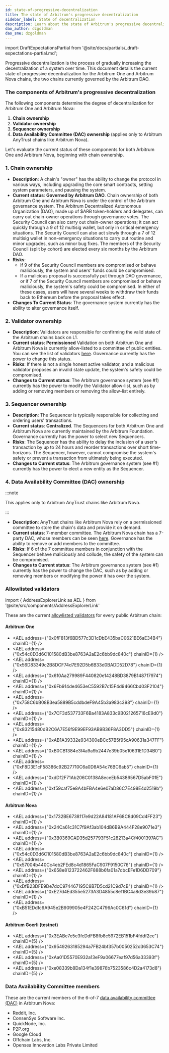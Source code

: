 ```yaml
---
id: state-of-progressive-decentralization
title: The state of Arbitrum's progressive decentralization
sidebar_label: State of decentralization
description: Learn about the state of Arbitrum's progressive decentralization.
dao_author: dzgoldman
dao_sme: dzgoldman
---
```


import DraftExpectationsPartial from '@site/docs/partials/\_draft-expectations-partial.md';

<DraftExpectationsPartial />

<a data-quicklook-from='progressive-decentralization'>Progressive decentralization</a> is the process of gradually increasing the decentralization of a system over time. This document details the current state of progressive decentralization for the <a data-quicklook-from='arbitrum-one'>Arbitrum One</a> and <a data-quicklook-from='arbitrum-nova'>Arbitrum Nova</a> chains, the two chains currently governed by the <a data-quicklook-from='arbitrum-dao'>Arbitrum DAO</a>.

### The components of Arbitrum's progressive decentralization

The following components determine the degree of decentralization for Arbitrum One and Arbitrum Nova:

1. **Chain ownership**
2. **Validator ownership**
3. **Sequencer ownership**
4. **Data Availability Committee (DAC) ownership** (applies only to <a data-quicklook-from='arbitrum-anytrust-protocol'>Arbitrum AnyTrust</a> chains like Arbitrum Nova).

Let's evaluate the current status of these components for both Arbitrum One and Arbitrum Nova, beginning with <a data-quicklook-from='arbitrum-chain-owner'>chain ownership</a>.

### 1. Chain ownership

- **Description**: A chain's "owner" has the ability to change the protocol in various ways, including upgrading the core smart contracts, setting system parameters, and pausing the system.
- **Current status**: **Governed by Arbitrum DAO**. Chain ownership of both Arbitrum One and Arbitrum Nova is under the control of the Arbitrum governance system. The Arbitrum Decentralized Autonomous Organization (DAO), made up of <a data-quicklook-from='arb'>$ARB</a> token-holders and <a data-quicklook-from='delegate'>delegates</a>, can carry out chain-owner operations through governance votes. The <a data-quicklook-from='security-council'>Security Council </a> can also carry out chain-owner operations; it can act quickly through a 9 of 12 <a data-quicklook-from='multisignature-wallet'>multisig wallet</a>, but only in critical emergency situations. The Security Council can also act slowly through a 7 of 12 multisig wallet in non-emergency situations to carry out routine and minor upgrades, such as minor bug fixes. The members of the Security Council (split by cohort) are <a data-quicklook-from='security-council-election'>elected</a> every six months by the Arbitrum DAO.
- **Risks**:
  - If 9 of the Security Council members are compromised or behave maliciously, the system and users' funds could be compromised.
  - If a malicious proposal is successfully put through DAO governance, or if 7 of the Security Council members are compromised or behave maliciously, the system's safety could be compromised. In either of these cases, users will have several weeks to withdraw their funds back to Ethereum before the proposal takes effect.
- **Changes To Current Status**: The governance system currently has the ability to alter governance itself.

### 2. Validator ownership

- **Description**: Validators are responsible for confirming the valid state of the <a data-quicklook-from='arbitrum-chain'>Arbitrum chains</a> back on L1.
- **Current status**: **Permissioned** Validation on both Arbitrum One and Arbitrum Nova is currently allow-listed to a committee of public entities. You can see the list of validators [here](#allowlisted-validators). Governance currently has the power to change this status.
- **Risks**: If there is not a single honest active validator, and a malicious validator proposes an invalid state update, the system's safety could be compromised.
- **Changes to Current status**: The Arbitrum governance system (see #1) currently has the power to modify the Validator allow-list, such as by adding or removing members or removing the allow-list entirely.

### 3. Sequencer ownership

- **Description**: The Sequencer is typically responsible for collecting and ordering users' transactions.
- **Current status**: **Centralized**. The Sequencers for both Arbitrum One and Arbitrum Nova are currently maintained by the Arbitrum Foundation. Governance currently has the power to select new Sequencers.
- **Risks**: The Sequencer has the ability to delay the inclusion of a user's transaction by up to 24 hours and reorder transactions over short time-horizons. The Sequencer, however, cannot compromise the system's safety or prevent a transaction from ultimately being executed.
- **Changes to Current status**: The Arbitrum governance system (see #1) currently has the power to elect a new entity as the Sequencer.

### 4. Data Availability Committee (DAC) ownership

:::note

This applies only to Arbitrum AnyTrust chains like Arbitrum Nova.

:::

- **Description**: AnyTrust chains like Arbitrum Nova rely on a permissioned committee to store the chain's data and provide it on demand.
- **Current status**: 7-member committee. The Arbitrum Nova chain has a 7-party DAC, whose members can be seen [here](#data-availability-committee-members). Governance has the ability to remove or add members to the committee.
- **Risks**: If 6 of the 7 committee members in conjunction with the Sequencer behave maliciously and collude, the safety of the system can be compromised.
- **Changes to Current status**: The Arbitrum governance system (see #1) currently has the power to change the DAC, such as by adding or removing members or modifying the power it has over the system.

### Allowlisted validators

import { AddressExplorerLink as AEL } from '@site/src/components/AddressExplorerLink'

These are the current [allowlisted validators](#2-validator-ownership) for every public Arbitrum chain:

#### Arbitrum One

- <AEL address={"0x0fF813f6BD577c3D1cDbE435baC0621BE6aE34B4"} chainID={1} />
- <AEL address={"0x54c0D3d6C101580dB3be8763A2aE2c6bb9dc840c"} chainID={1} />
- <AEL address={"0x56D83349c2B8DCF74d7E92D5b6B33d0BADD52D78"} chainID={1} />
- <AEL address={"0x610Aa279989F440820e14248BD3879B148717974"} chainID={1} />
- <AEL address={"0x6Fb914de4653eC5592B7c15F4d9466Cbd03F2104"} chainID={1} />
- <AEL address={"0x758C6bB08B3ea5889B5cddbdeF9A45b3a983c398"} chainID={1} />
- <AEL address={"0x7CF3d537733F6Ba4183A833c9B021265716cE9d0"} chainID={1} />
- <AEL address={"0x83215480dB2C6A7E56f9E99EF93AB9B36F8A3DD5"} chainID={1} />
- <AEL address={"0xAB1A39332e934300eBCc57B5f95cA90631a347FF"} chainID={1} />
- <AEL address={"0xB0CB1384e3f4a9a9b2447e39b05e10631E1D34B0"} chainID={1} />
- <AEL address={"0xF8D3E1cF58386c92B27710C6a0D8A54c76BC6ab5"} chainID={1} />
- <AEL address={"0xdDf2F71Ab206C0138A8eceEb54386567D5abF01E"} chainID={1} />
- <AEL address={"0xf59caf75e8A4bFBA4e6e07aD86C7E498E4d2519b"} chainID={1} />

#### Arbitrum Nova

- <AEL address={"0x1732BE6738117e9d22A84181AF68C8d09Cd4FF23"} chainID={1} />
- <AEL address={"0x24Ca61c31C7f9Af3ab104dB6B9A444F28e9071e3"} chainID={1} />
- <AEL address={"0x3B0369CAD35d257793F51c28213a4Cf4001397AC"} chainID={1} />
- <AEL address={"0x54c0D3d6C101580dB3be8763A2aE2c6bb9dc840c"} chainID={1} />
- <AEL address={"0x57004b440Cc4eb2FEd8c4d1865FaC907F9150C76"} chainID={1} />
- <AEL address={"0x658e8123722462F888b6fa01a7dbcEFe1D6DD709"} chainID={1} />
- <AEL address={"0xDfB23DFE9De7dcC974467195C8B7D5cd21C9d7cB"} chainID={1} />
- <AEL address={"0xE27d4Ed355e5273A3D4855c8e11BC4a8d3e39b87"} chainID={1} />
- <AEL address={"0xB51EDdfc9A945e2B909905e4F242C4796Ac0C61d"} chainID={1} />

#### Arbitrum Goerli (testnet)

- <AEL address={"0x3EABe7e5e3fcDdFB8fb8c5972EB151bF4fddf2ce"} chainID={5} />
- <AEL address={"0x9549263185294a7FB24bf357b0050252d3653C74"} chainID={5} />
- <AEL address={"0xAa01D5570E932a13eF9a06677eaf97d56a33393f"} chainID={5} />
- <AEL address={"0xe08339b8Da134f1e39876b7523586c4D2a4173d8"} chainID={5} />

### Data Availability Committee members

These are the current members of the 6-of-7 [data availability committee (DAC)](#4-data-availability-committee-dac-ownership) in Arbitrum Nova:

- Reddit, Inc.
- ConsenSys Software Inc.
- QuickNode, Inc.
- P2P.org
- Google Cloud
- Offchain Labs, Inc.
- Opensea Innovation Labs Private Limited
